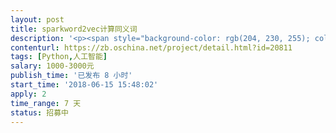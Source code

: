```yaml
---                
layout: post       
title: sparkword2vec计算同义词           
description: '<p><span style="background-color: rgb(204, 230, 255); color: rgb(25, 31, 37);">需求：sparkword2vec计算同义词</span></p><p><span style="background-color: rgb(204, 230, 255); color: rgb(25, 31, 37);">要求：搭建spark完全分布式集群（3台以上），给定输入数据，计算同义词</span></p><p><span style="background-color: rgb(204, 230, 255); color: rgb(25, 31, 37);">验收标准：输入多个文本（txt）能正常运算，最后输入一个词可以输出同义词（按相似度排10个出来）</span></p><p><span style="background-color: rgb(204, 230, 255); color: rgb(25, 31, 37);">交付标准：saprk集群的详细部署及安装文档步骤详细输出结果能达到预期备注：在自己机器上面用虚拟机搭建主要是学习过程验收的时候直接远程到你的机器上面去看效果就行</span></p>'     
contenturl: https://zb.oschina.net/project/detail.html?id=20811      
tags: [Python,人工智能]            
salary: 1000-3000元          
publish_time: '已发布 8 小时'         
start_time: '2018-06-15 15:48:02'           
apply: 2                   
time_range: 7 天              
status: 招募中                  
---                 
```

